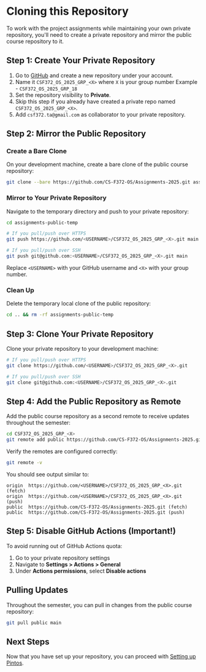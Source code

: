 # Cloning this Repository

To work with the project assignments while maintaining your own private repository, you'll need to create a private repository and mirror the public course repository to it.

## Step 1: Create Your Private Repository

1. Go to [GitHub](https://github.com) and create a new repository under your account.
2. Name it `CSF372_OS_2025_GRP_<X>` where `X` is your group number Example - `CSF372_OS_2025_GRP_18`
3. Set the repository visibility to **Private**.
4. Skip this step if you already have created a private repo named `CSF372_OS_2025_GRP_<X>`.
5. Add `csf372.ta@gmail.com` as collaborator to your private repository.

## Step 2: Mirror the Public Repository

### Create a Bare Clone

On your development machine, create a bare clone of the public course repository:

```bash
git clone --bare https://github.com/CS-F372-OS/Assignments-2025.git assignments-public-temp
```

### Mirror to Your Private Repository

Navigate to the temporary directory and push to your private repository:

```bash
cd assignments-public-temp

# If you pull/push over HTTPS
git push https://github.com/<USERNAME>/CSF372_OS_2025_GRP_<X>.git main

# If you pull/push over SSH
git push git@github.com:<USERNAME>/CSF372_OS_2025_GRP_<X>.git main
```

Replace `<USERNAME>` with your GitHub username and `<X>` with your group number.

### Clean Up

Delete the temporary local clone of the public repository:

```bash
cd .. && rm -rf assignments-public-temp
```

## Step 3: Clone Your Private Repository

Clone your private repository to your development machine:

```bash
# If you pull/push over HTTPS
git clone https://github.com/<USERNAME>/CSF372_OS_2025_GRP_<X>.git

# If you pull/push over SSH
git clone git@github.com:<USERNAME>/CSF372_OS_2025_GRP_<X>.git
```

## Step 4: Add the Public Repository as Remote

Add the public course repository as a second remote to receive updates throughout the semester:

```bash
cd CSF372_OS_2025_GRP_<X>
git remote add public https://github.com/CS-F372-OS/Assignments-2025.git
```

Verify the remotes are configured correctly:

```bash
git remote -v
```

You should see output similar to:
```
origin  https://github.com/<USERNAME>/CSF372_OS_2025_GRP_<X>.git (fetch)
origin  https://github.com/<USERNAME>/CSF372_OS_2025_GRP_<X>.git (push)
public  https://github.com/CS-F372-OS/Assignments-2025.git (fetch)
public  https://github.com/CS-F372-OS/Assignments-2025.git (push)
```

## Step 5: Disable GitHub Actions (Important!)

To avoid running out of GitHub Actions quota:

1. Go to your private repository settings
2. Navigate to **Settings > Actions > General**
3. Under **Actions permissions**, select **Disable actions**

## Pulling Updates

Throughout the semester, you can pull in changes from the public course repository:

```bash
git pull public main
```

## Next Steps

Now that you have set up your repository, you can proceed with [Setting up Pintos](./pintos_manager.md).

